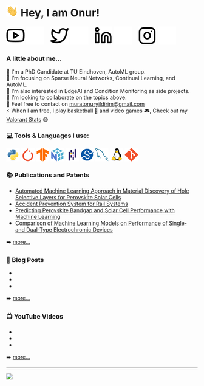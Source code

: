 <h1> <img src="https://raw.githubusercontent.com/ABSphreak/ABSphreak/master/gifs/Hi.gif" height="30px"> Hey, I am Onur! </h1>

[![website](./img/youtube-light.svg)](https://www.youtube.com/channel/UCVBJw1-QZ4bJPVffnQna9DA#gh-light-mode-only)
[![website](./img/youtube-dark.svg)](https://www.youtube.com/channel/UCVBJw1-QZ4bJPVffnQna9DA#gh-dark-mode-only)
&nbsp;&nbsp;
[![website](./img/twitter-light.svg)](https://twitter.com/monuryildirim#gh-light-mode-only)
[![website](./img/twitter-dark.svg)](https://twitter.com/monuryildirim#gh-dark-mode-only)
&nbsp;&nbsp;
[![website](./img/linkedin-light.svg)](https://linkedin.com/in/muratonuryildirim#gh-light-mode-only)
[![website](./img/linkedin-dark.svg)](https://linkedin.com/in/muratonuryildirim#gh-dark-mode-only)
&nbsp;&nbsp;
[![website](./img/instagram-light.svg)](https://instagram.com/muratonuryildirim#gh-light-mode-only)
[![website](./img/instagram-dark.svg)](https://instagram.com/muratonuryildirim#gh-dark-mode-only)

### A little about me...

📍 I'm a PhD Candidate at TU Eindhoven, AutoML group.<br>
🔭 I’m focusing on Sparse Neural Networks, Continual Learning, and AutoML.<br>
🌱 I’m also interested in EdgeAI and Condition Monitoring as side projects.<br>
👯 I’m looking to collaborate on the topics above.<br>
💬 Feel free to contact on muratonuryildirim@gmail.com<br>
⚡ When I am free, I play basketball 🏀 and video games 🎮, Check out my [Valorant Stats](https://tracker.gg/valorant/profile/riot/Neuromancer%232222/overview?playlist=unrated&season=all) 😄 <br> 


### 💻 Tools & Languages I use:
<code><img height="35" src=./img/python.svg></code>
<code><img height="35" src=./img/pytorch.svg></code>
<code><img height="35" src=./img/tensorflow.svg></code>
<code><img height="35" src=./img/numpy.svg></code>
<code><img height="35" src=./img/pandas.svg></code>
<code><img height="35" src=./img/scipy.svg></code>
<code><img height="35" src=./img/mysql.svg></code>
<code><img height="35" src=./img/linux.svg></code>
<code><img height="35" src=./img/git.svg></code>

### 📚 Publications and Patents
<!-- PUBLICATIONS:START -->
- [Automated Machine Learning Approach in Material Discovery of Hole Selective Layers for Perovskite Solar Cells](https://onlinelibrary.wiley.com/doi/abs/10.1002/ente.202200980)
- [Accident Prevention System for Rail Systems](https://www.researchgate.net/publication/370680149_Unfallverhutungssystem_fur_Schienensysteme)
- [Predicting Perovskite Bandgap and Solar Cell Performance with Machine Learning](https://onlinelibrary.wiley.com/doi/abs/10.1002/solr.202100927)
- [Comparison of Machine Learning Models on Performance of Single- and Dual-Type Electrochromic Devices](https://pubs.acs.org/doi/full/10.1021/acsomega.0c03048)
<!-- PUBLICATIONS:END -->

➡️ [more...](https://scholar.google.com/citations?user=3NAjgx0AAAAJ&hl=tr&authuser=1)

### 📕 Blog Posts
<!-- BLOG-POST-LIST:START -->
- []()
- []()
- []()
<!-- BLOG-POST-LIST:END -->

➡️ [more...]()

### 📺 YouTube Videos
<!-- YOUTUBE:START -->
- []()
- []()
- []()
<!-- YOUTUBE:END -->

➡️ [more...](https://www.youtube.com/channel/UCVBJw1-QZ4bJPVffnQna9DA)

---
[![](https://visitcount.itsvg.in/api?id=muratonuryildirim&icon=0&color=12)](https://visitcount.itsvg.in)
